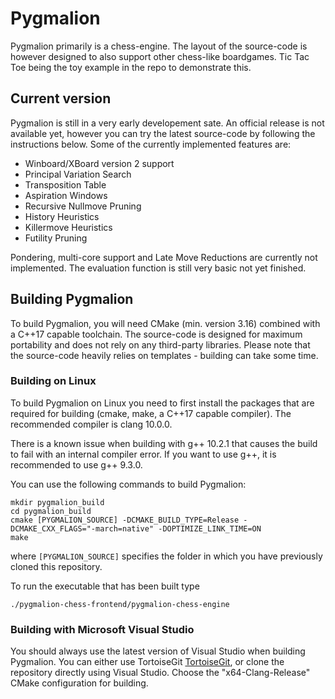 # Pygmalion
Pygmalion primarily is a chess-engine. The layout of the source-code is however designed to also support other chess-like boardgames. Tic Tac Toe being the toy example in the repo to demonstrate this.

## Current version

Pygmalion is still in a very early developement sate. An official release is not available yet, however you can try the latest source-code by following the instructions below. Some of the currently implemented features are:
- Winboard/XBoard version 2 support
- Principal Variation Search
- Transposition Table
- Aspiration Windows
- Recursive Nullmove Pruning
- History Heuristics
- Killermove Heuristics
- Futility Pruning

Pondering, multi-core support and Late Move Reductions are currently not implemented. The evaluation function is still very basic not yet finished.

## Building Pygmalion
To build Pygmalion, you will need CMake (min. version 3.16) combined with a C++17 capable toolchain. The source-code is designed for maximum portability and does not rely on any third-party libraries. Please note that the source-code heavily relies on templates - building can take some time.

### Building on Linux

To build Pygmalion on Linux you need to first install the packages that are required for building (cmake, make, a C++17 capable compiler). The recommended compiler is clang 10.0.0.

There is a known issue when building with g++ 10.2.1 that causes the build to fail with an internal compiler error. If you want to use g++, it is recommended to use g++ 9.3.0.

You can use the following commands to build Pygmalion:
```
mkdir pygmalion_build
cd pygmalion_build
cmake [PYGMALION_SOURCE] -DCMAKE_BUILD_TYPE=Release -DCMAKE_CXX_FLAGS="-march=native" -DOPTIMIZE_LINK_TIME=ON
make
```
where `[PYGMALION_SOURCE]` specifies the folder in which you have previously cloned this repository.

To run the executable that has been built type
```
./pygmalion-chess-frontend/pygmalion-chess-engine
```


### Building with Microsoft Visual Studio

You should always use the latest version of Visual Studio when building Pygmalion. You can either use TortoiseGit [TortoiseGit](https://tortoisegit.org/), or clone the repository directly using Visual Studio. Choose the "x64-Clang-Release" CMake configuration for building.
